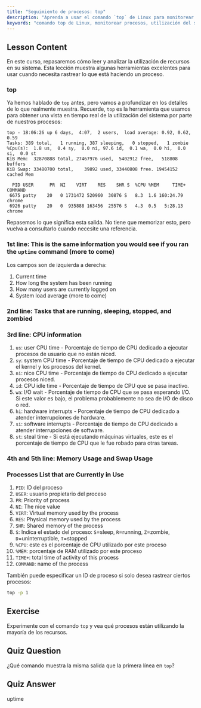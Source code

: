 ```yaml
---
title: "Seguimiento de procesos: top"
description: "Aprenda a usar el comando `top` de Linux para monitorear los recursos del sistema y rastrear procesos. Comprenda los detalles de CPU, memoria y procesos para el análisis de rendimiento."
keywords: "comando top de Linux, monitorear procesos, utilización del sistema, rendimiento de Linux, principiante, tutorial, guía"
---
```


## Lesson Content

En este curso, repasaremos cómo leer y analizar la utilización de recursos en su sistema. Esta lección muestra algunas herramientas excelentes para usar cuando necesita rastrear lo que está haciendo un proceso.

### top

Ya hemos hablado de `top` antes, pero vamos a profundizar en los detalles de lo que realmente muestra. Recuerde, `top` es la herramienta que usamos para obtener una vista en tiempo real de la utilización del sistema por parte de nuestros procesos:

```plaintext
top - 18:06:26 up 6 days,  4:07,  2 users,  load average: 0.92, 0.62, 0.59
Tasks: 389 total,   1 running, 387 sleeping,   0 stopped,   1 zombie
%Cpu(s):  1.8 us,  0.4 sy,  0.0 ni, 97.6 id,  0.1 wa,  0.0 hi,  0.0 si,  0.0 st
KiB Mem:  32870888 total, 27467976 used,  5402912 free,   518808 buffers
KiB Swap: 33480700 total,    39892 used, 33440808 free. 19454152 cached Mem

  PID USER      PR  NI    VIRT    RES    SHR S  %CPU %MEM     TIME+ COMMAND
 6675 patty    20   0 1731472 520960  30876 S   8.3  1.6 160:24.79 chrome
 6926 patty    20   0  935888 163456  25576 S   4.3  0.5   5:28.13 chrome
```

Repasemos lo que significa esta salida. No tiene que memorizar esto, pero vuelva a consultarlo cuando necesite una referencia.

### 1st line: This is the same information you would see if you ran the `uptime` command (more to come)

Los campos son de izquierda a derecha:

1. Current time
2. How long the system has been running
3. How many users are currently logged on
4. System load average (more to come)

### 2nd line: Tasks that are running, sleeping, stopped, and zombied

### 3rd line: CPU information

1. `us`: user CPU time - Porcentaje de tiempo de CPU dedicado a ejecutar procesos de usuario que no están niced.
2. `sy`: system CPU time - Porcentaje de tiempo de CPU dedicado a ejecutar el kernel y los procesos del kernel.
3. `ni`: nice CPU time - Porcentaje de tiempo de CPU dedicado a ejecutar procesos niced.
4. `id`: CPU idle time - Porcentaje de tiempo de CPU que se pasa inactivo.
5. `wa`: I/O wait - Porcentaje de tiempo de CPU que se pasa esperando I/O. Si este valor es bajo, el problema probablemente no sea de I/O de disco o red.
6. `hi`: hardware interrupts - Porcentaje de tiempo de CPU dedicado a atender interrupciones de hardware.
7. `si`: software interrupts - Porcentaje de tiempo de CPU dedicado a atender interrupciones de software.
8. `st`: steal time - Si está ejecutando máquinas virtuales, este es el porcentaje de tiempo de CPU que le fue robado para otras tareas.

### 4th and 5th line: Memory Usage and Swap Usage

### Processes List that are Currently in Use

1. `PID`: ID del proceso
2. `USER`: usuario propietario del proceso
3. `PR`: Priority of process
4. `NI`: The nice value
5. `VIRT`: Virtual memory used by the process
6. `RES`: Physical memory used by the process
7. `SHR`: Shared memory of the process
8. `S`: Indica el estado del proceso: `S`=sleep, `R`=running, `Z`=zombie, `D`=uninterruptible, `T`=stopped
9. `%CPU`: este es el porcentaje de CPU utilizado por este proceso
10. `%MEM`: porcentaje de RAM utilizado por este proceso
11. `TIME+`: total time of activity of this process
12. `COMMAND`: name of the process

También puede especificar un ID de proceso si solo desea rastrear ciertos procesos:

```bash
top -p 1
```

## Exercise

Experimente con el comando `top` y vea qué procesos están utilizando la mayoría de los recursos.

## Quiz Question

¿Qué comando muestra la misma salida que la primera línea en `top`?

## Quiz Answer

uptime
